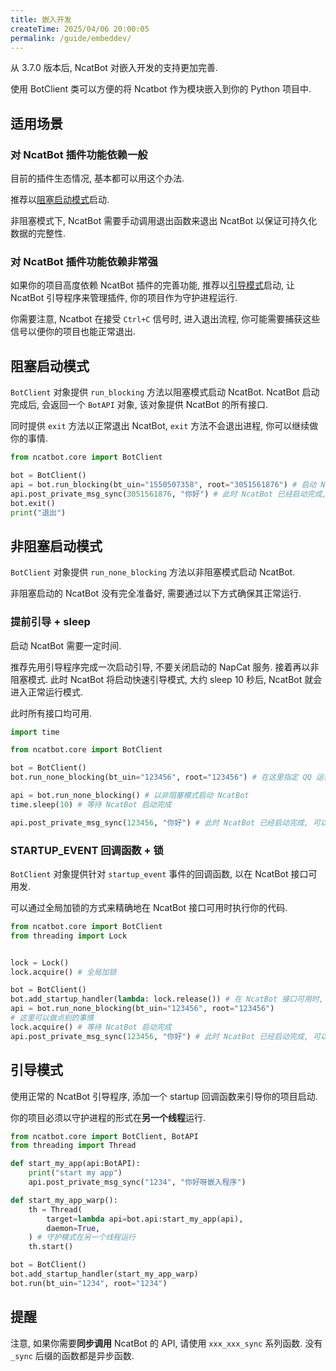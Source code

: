 ```yaml
---
title: 嵌入开发
createTime: 2025/04/06 20:00:05
permalink: /guide/embeddev/
---
```


从 3.7.0 版本后, NcatBot 对嵌入开发的支持更加完善.

使用 BotClient 类可以方便的将 Ncatbot 作为模块嵌入到你的 Python 项目中.

## 适用场景

### 对 NcatBot 插件功能依赖一般

目前的插件生态情况, 基本都可以用这个办法.

推荐以[阻塞启动模式](#阻塞启动模式)启动.

非阻塞模式下, NcatBot 需要手动调用退出函数来退出 NcatBot 以保证可持久化数据的完整性.

### 对 NcatBot 插件功能依赖非常强

如果你的项目高度依赖 NcatBot 插件的完善功能, 推荐以[引导模式](#引导模式)启动, 让 NcatBot 引导程序来管理插件, 你的项目作为守护进程运行.

你需要注意, Ncatbot 在接受 `Ctrl+C` 信号时, 进入退出流程, 你可能需要捕获这些信号以便你的项目也能正常退出.

## 阻塞启动模式

`BotClient` 对象提供 `run_blocking` 方法以阻塞模式启动 NcatBot. NcatBot 启动完成后, 会返回一个 `BotAPI` 对象, 该对象提供 NcatBot 的所有接口.

同时提供 `exit` 方法以正常退出 NcatBot, `exit` 方法不会退出进程, 你可以继续做你的事情.

```python
from ncatbot.core import BotClient

bot = BotClient()
api = bot.run_blocking(bt_uin="1550507358", root="3051561876") # 启动 NcatBot, NcatBot 接口可用时返回 API 实例
api.post_private_msg_sync(3051561876, "你好") # 此时 NcatBot 已经启动完成, 可以正常使用接口
bot.exit()
print("退出")
```

## 非阻塞启动模式

`BotClient` 对象提供 `run_none_blocking` 方法以非阻塞模式启动 NcatBot.

非阻塞启动的 NcatBot 没有完全准备好, 需要通过以下方式确保其正常运行.

### 提前引导 + sleep

启动 NcatBot 需要一定时间. 

推荐先用引导程序完成一次启动引导, 不要关闭启动的 NapCat 服务. 接着再以非阻塞模式. 此时 NcatBot 将启动快速引导模式, 大约 sleep 10 秒后, NcatBot 就会进入正常运行模式.

此时所有接口均可用.

```python
import time

from ncatbot.core import BotClient

bot = BotClient()
bot.run_none_blocking(bt_uin="123456", root="123456") # 在这里指定 QQ 运行参数, 可以替代全局变量 config

api = bot.run_none_blocking() # 以非阻塞模式启动 NcatBot
time.sleep(10) # 等待 NcatBot 启动完成

api.post_private_msg_sync(123456, "你好") # 此时 NcatBot 已经启动完成, 可以正常使用接口

```

### STARTUP_EVENT 回调函数 + 锁

`BotClient` 对象提供针对 `startup_event` 事件的回调函数, 以在 NcatBot 接口可用发.

可以通过全局加锁的方式来精确地在 NcatBot 接口可用时执行你的代码.

```python
from ncatbot.core import BotClient
from threading import Lock


lock = Lock()
lock.acquire() # 全局加锁

bot = BotClient()
bot.add_startup_handler(lambda: lock.release()) # 在 NcatBot 接口可用时, 释放全局锁
api = bot.run_none_blocking(bt_uin="123456", root="123456")
# 这里可以做点别的事情
lock.acquire() # 等待 NcatBot 启动完成
api.post_private_msg_sync(123456, "你好") # 此时 NcatBot 已经启动完成, 可以正常使用接口
```

## 引导模式

使用正常的 NcatBot 引导程序, 添加一个 startup 回调函数来引导你的项目启动.

你的项目必须以守护进程的形式在**另一个线程**运行.

```python
from ncatbot.core import BotClient, BotAPI
from threading import Thread

def start_my_app(api:BotAPI):
    print("start my app")
    api.post_private_msg_sync("1234", "你好呀嵌入程序")

def start_my_app_warp():
    th = Thread(
        target=lambda api=bot.api:start_my_app(api),
        daemon=True,
    ) # 守护模式在另一个线程运行
    th.start()

bot = BotClient()
bot.add_startup_handler(start_my_app_warp)
bot.run(bt_uin="1234", root="1234")

```

## 提醒

注意, 如果你需要**同步调用** NcatBot 的 API, 请使用 `xxx_xxx_sync` 系列函数. 没有 `_sync` 后缀的函数都是异步函数.